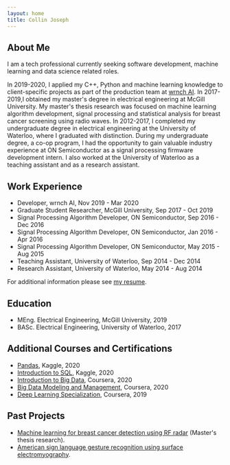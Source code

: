 ```yaml
---
layout: home
title: Collin Joseph
---
```


## About Me
I am a tech professional currently seeking software development, machine learning and data science related roles. 

In 2019-2020, I applied my C++, Python and machine learning knowledge to client-specific projects as part of the production team at [wrnch AI](https://wrnch.ai/). In 2017-2019,I obtained my master's degree in electrical engineering at McGill University. My master's thesis research was focused on machine learning algorithm development, signal processing and statistical analysis for breast cancer screening using radio waves. In 2012-2017, I completed my undergraduate degree in electrical engineering at the University of Waterloo, where I graduated with distinction. During my undergraduate degree, a co-op program, I had the opportunity to gain valuable industry experience at ON Semiconductor as a signal processing firmware development intern. I also worked at the University of Waterloo as a teaching assistant and as a research assistant. 


## Work Experience
* Developer, wrnch AI, Nov 2019 - Mar 2020
* Graduate Student Researcher, McGill University, Sep 2017 - Oct 2019
* Signal Processing Algorithm Developer, ON Semiconductor, Sep 2016 - Dec 2016
* Signal Processing Algorithm Developer, ON Semiconductor, Jan 2016 - Apr 2016
* Signal Processing Algorithm Developer, ON Semiconductor, May 2015 - Aug 2015
* Teaching Assistant, University of Waterloo, Sep 2014 - Dec 2014
* Research Assistant, University of Waterloo, May 2014 - Aug 2014

For additional information please see [my resume](/files/CollinAJosephResume.pdf).

## Education
* MEng. Electrical Engineering, McGill University, 2019
* BASc. Electrical Engineering, University of Waterloo, 2017

## Additional Courses and Certifications
* [Pandas](https://www.kaggle.com/learn/certification/collinquintyne/pandas), Kaggle, 2020
* [Introduction to SQL](https://www.kaggle.com/learn/certification/collinquintyne/intro-to-sql), Kaggle, 2020
* [Introduction to Big Data](https://coursera.org/share/3d8009bf8fdc31666c79c74574fb1405), Coursera, 2020
* [Big Data Modeling and Management](https://coursera.org/share/4ed0fe2df769d1bdeeff884304b1eef6), Coursera, 2020
* [Deep Learning Specialization](https://www.coursera.org/account/accomplishments/specialization/N2DNAJY4YJLC), Coursera, 2019

## Past Projects
* [Machine learning for breast cancer detection using RF radar](/projects/meng_project.md) (Master's thesis research).
* [American sign language gesture recognition using surface electromyography](https://youtu.be/j9J6hfbg9Yc).

